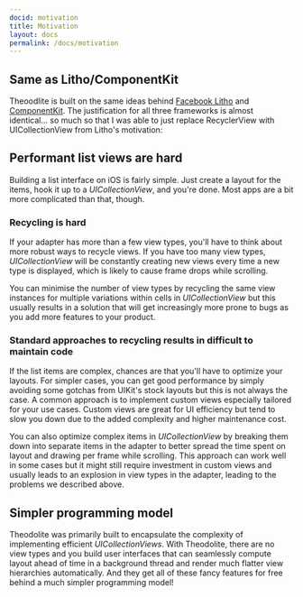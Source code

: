 ```yaml
---
docid: motivation
title: Motivation
layout: docs
permalink: /docs/motivation
---
```


## Same as Litho/ComponentKit

Theoodlite is built on the same ideas behind [Facebook Litho](http://fblitho.com) and [ComponentKit](http://componentkit.org). The justification for all three frameworks is almost identical... so much so that I was able to just replace RecyclerView with UICollectionView from Litho's motivation:

## Performant list views are hard

Building a list interface on iOS is fairly simple. Just create a layout for the items, hook it up to a *UICollectionView*, and you're done. Most apps are a bit more complicated than that, though.

### Recycling is hard

If your adapter has more than a few view types, you'll have to think about more robust ways to recycle views. If you have too many view types, *UICollectionView* will be constantly creating new views every time a new type is displayed, which is likely to cause frame drops while scrolling.

You can minimise the number of view types by recycling the same view instances for multiple variations within cells in *UICollectionView* but this usually results in a solution that will get increasingly more prone to bugs as you add more features to your product.

### Standard approaches to recycling results in difficult to maintain code

If the list items are complex, chances are that you'll have to optimize your layouts. For simpler cases, you can get good performance by simply avoiding some gotchas from UIKit's stock layouts but this is not always the case. A common approach is to implement custom views especially tailored for your use cases. Custom views are great for UI efficiency but tend to slow you down due to the added complexity and higher maintenance cost.

You can also optimize complex items in *UICollectionView* by breaking them down into separate items in the adapter to better spread the time spent on layout and drawing per frame while scrolling. This approach can work well in some cases but it might still require investment in custom views and usually leads to an explosion in view types in the adapter, leading to the problems we described above.

## Simpler programming model

Theodolite was primarily built to encapsulate the complexity of implementing efficient *UICollectionViews*. With Theodolite, there are no view types and you build user interfaces that can seamlessly compute layout ahead of time in a background thread and render much flatter view hierarchies automatically. And they get all of these fancy features for free behind a much simpler programming model!
